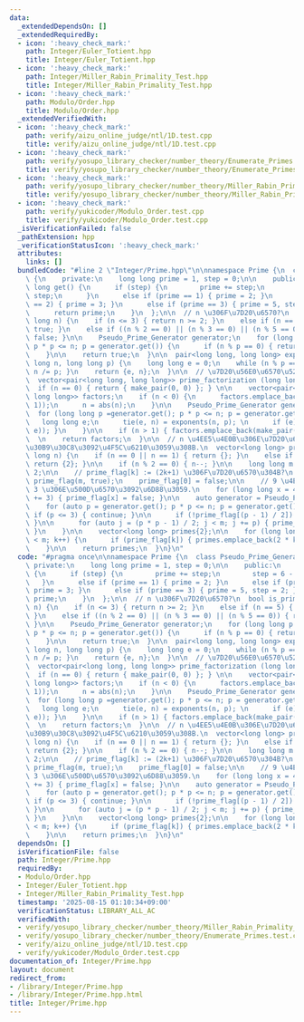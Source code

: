 ```yaml
---
data:
  _extendedDependsOn: []
  _extendedRequiredBy:
  - icon: ':heavy_check_mark:'
    path: Integer/Euler_Totient.hpp
    title: Integer/Euler_Totient.hpp
  - icon: ':heavy_check_mark:'
    path: Integer/Miller_Rabin_Primality_Test.hpp
    title: Integer/Miller_Rabin_Primality_Test.hpp
  - icon: ':heavy_check_mark:'
    path: Modulo/Order.hpp
    title: Modulo/Order.hpp
  _extendedVerifiedWith:
  - icon: ':heavy_check_mark:'
    path: verify/aizu_online_judge/ntl/1D.test.cpp
    title: verify/aizu_online_judge/ntl/1D.test.cpp
  - icon: ':heavy_check_mark:'
    path: verify/yosupo_library_checker/number_theory/Enumerate_Primes.test.cpp
    title: verify/yosupo_library_checker/number_theory/Enumerate_Primes.test.cpp
  - icon: ':heavy_check_mark:'
    path: verify/yosupo_library_checker/number_theory/Miller_Rabin_Primality_Test.test.cpp
    title: verify/yosupo_library_checker/number_theory/Miller_Rabin_Primality_Test.test.cpp
  - icon: ':heavy_check_mark:'
    path: verify/yukicoder/Modulo_Order.test.cpp
    title: verify/yukicoder/Modulo_Order.test.cpp
  _isVerificationFailed: false
  _pathExtension: hpp
  _verificationStatusIcon: ':heavy_check_mark:'
  attributes:
    links: []
  bundledCode: "#line 2 \"Integer/Prime.hpp\"\n\nnamespace Prime {\n  class Pseudo_Prime_Generator\
    \ {\n    private:\n    long long prime = 1, step = 0;\n\n    public:\n    long\
    \ long get() {\n      if (step) {\n        prime += step;\n        step = 6 -\
    \ step;\n      }\n      else if (prime == 1) { prime = 2; }\n      else if (prime\
    \ == 2) { prime = 3; }\n      else if (prime == 3) { prime = 5, step = 2; }\n\n\
    \      return prime;\n    }\n  };\n\n  // n \u306F\u7D20\u6570?\n  bool is_prime(long\
    \ long n) {\n    if (n <= 3) { return n >= 2; }\n    else if (n == 5) { return\
    \ true; }\n    else if ((n % 2 == 0) || (n % 3 == 0) || (n % 5 == 0)) { return\
    \ false; }\n\n    Pseudo_Prime_Generator generator;\n    for (long long p = generator.get();\
    \ p * p <= n; p = generator.get()) {\n      if (n % p == 0) { return false; }\n\
    \    }\n\n    return true;\n  }\n\n  pair<long long, long long> exponents(long\
    \ long n, long long p) {\n    long long e = 0;\n    while (n % p == 0) { e++,\
    \ n /= p; }\n    return {e, n};\n  }\n\n  // \u7D20\u56E0\u6570\u5206\u89E3\n\
    \  vector<pair<long long, long long>> prime_factorization (long long n) {\n  \
    \  if (n == 0) { return { make_pair(0, 0) }; } \n\n    vector<pair<long long,\
    \ long long>> factors;\n    if (n < 0) {\n      factors.emplace_back(make_pair(-1,\
    \ 1));\n      n = abs(n);\n    }\n\n    Pseudo_Prime_Generator generator;\n  \
    \  for (long long p =generator.get(); p * p <= n; p = generator.get()) {\n   \
    \   long long e;\n      tie(e, n) = exponents(n, p); \n      if (e) { factors.emplace_back(make_pair(p,\
    \ e)); }\n    }\n\n    if (n > 1) { factors.emplace_back(make_pair(n, 1)); }\n\
    \  \n    return factors;\n  }\n\n  // n \u4EE5\u4E0B\u306E\u7D20\u6570\u306E\u30EA\
    \u30B9\u30C8\u3092\u4F5C\u6210\u3059\u308B.\n  vector<long long> prime_list(long\
    \ long n) {\n    if (n == 0 || n == 1) { return {}; }\n    else if (n == 2) {\
    \ return {2}; }\n\n    if (n % 2 == 0) { n--; }\n\n    long long m = (n + 1) /\
    \ 2;\n\n    // prime_flag[k] := (2k+1) \u306F\u7D20\u6570\u304B?\n    vector<bool>\
    \ prime_flag(m, true);\n    prime_flag[0] = false;\n\n    // 9 \u4EE5\u4E0A\u306E\
    \ 3 \u306E\u500D\u6570\u3092\u6D88\u3059.\n    for (long long x = 4; x < m; x\
    \ += 3) { prime_flag[x] = false; }\n\n    auto generator = Pseudo_Prime_Generator();\n\
    \    for (auto p = generator.get(); p * p <= n; p = generator.get()) {\n     \
    \ if (p <= 3) { continue; }\n\n      if (!prime_flag[(p - 1) / 2]) { continue;\
    \ }\n\n      for (auto j = (p * p - 1) / 2; j < m; j += p) { prime_flag[j] = false;\
    \ }\n    }\n\n    vector<long long> primes{2};\n\n    for (long long k = 0; k\
    \ < m; k++) {\n      if (prime_flag[k]) { primes.emplace_back(2 * k + 1); }\n\
    \    }\n\n    return primes;\n  }\n}\n"
  code: "#pragma once\n\nnamespace Prime {\n  class Pseudo_Prime_Generator {\n   \
    \ private:\n    long long prime = 1, step = 0;\n\n    public:\n    long long get()\
    \ {\n      if (step) {\n        prime += step;\n        step = 6 - step;\n   \
    \   }\n      else if (prime == 1) { prime = 2; }\n      else if (prime == 2) {\
    \ prime = 3; }\n      else if (prime == 3) { prime = 5, step = 2; }\n\n      return\
    \ prime;\n    }\n  };\n\n  // n \u306F\u7D20\u6570?\n  bool is_prime(long long\
    \ n) {\n    if (n <= 3) { return n >= 2; }\n    else if (n == 5) { return true;\
    \ }\n    else if ((n % 2 == 0) || (n % 3 == 0) || (n % 5 == 0)) { return false;\
    \ }\n\n    Pseudo_Prime_Generator generator;\n    for (long long p = generator.get();\
    \ p * p <= n; p = generator.get()) {\n      if (n % p == 0) { return false; }\n\
    \    }\n\n    return true;\n  }\n\n  pair<long long, long long> exponents(long\
    \ long n, long long p) {\n    long long e = 0;\n    while (n % p == 0) { e++,\
    \ n /= p; }\n    return {e, n};\n  }\n\n  // \u7D20\u56E0\u6570\u5206\u89E3\n\
    \  vector<pair<long long, long long>> prime_factorization (long long n) {\n  \
    \  if (n == 0) { return { make_pair(0, 0) }; } \n\n    vector<pair<long long,\
    \ long long>> factors;\n    if (n < 0) {\n      factors.emplace_back(make_pair(-1,\
    \ 1));\n      n = abs(n);\n    }\n\n    Pseudo_Prime_Generator generator;\n  \
    \  for (long long p =generator.get(); p * p <= n; p = generator.get()) {\n   \
    \   long long e;\n      tie(e, n) = exponents(n, p); \n      if (e) { factors.emplace_back(make_pair(p,\
    \ e)); }\n    }\n\n    if (n > 1) { factors.emplace_back(make_pair(n, 1)); }\n\
    \  \n    return factors;\n  }\n\n  // n \u4EE5\u4E0B\u306E\u7D20\u6570\u306E\u30EA\
    \u30B9\u30C8\u3092\u4F5C\u6210\u3059\u308B.\n  vector<long long> prime_list(long\
    \ long n) {\n    if (n == 0 || n == 1) { return {}; }\n    else if (n == 2) {\
    \ return {2}; }\n\n    if (n % 2 == 0) { n--; }\n\n    long long m = (n + 1) /\
    \ 2;\n\n    // prime_flag[k] := (2k+1) \u306F\u7D20\u6570\u304B?\n    vector<bool>\
    \ prime_flag(m, true);\n    prime_flag[0] = false;\n\n    // 9 \u4EE5\u4E0A\u306E\
    \ 3 \u306E\u500D\u6570\u3092\u6D88\u3059.\n    for (long long x = 4; x < m; x\
    \ += 3) { prime_flag[x] = false; }\n\n    auto generator = Pseudo_Prime_Generator();\n\
    \    for (auto p = generator.get(); p * p <= n; p = generator.get()) {\n     \
    \ if (p <= 3) { continue; }\n\n      if (!prime_flag[(p - 1) / 2]) { continue;\
    \ }\n\n      for (auto j = (p * p - 1) / 2; j < m; j += p) { prime_flag[j] = false;\
    \ }\n    }\n\n    vector<long long> primes{2};\n\n    for (long long k = 0; k\
    \ < m; k++) {\n      if (prime_flag[k]) { primes.emplace_back(2 * k + 1); }\n\
    \    }\n\n    return primes;\n  }\n}\n"
  dependsOn: []
  isVerificationFile: false
  path: Integer/Prime.hpp
  requiredBy:
  - Modulo/Order.hpp
  - Integer/Euler_Totient.hpp
  - Integer/Miller_Rabin_Primality_Test.hpp
  timestamp: '2025-08-15 01:10:34+09:00'
  verificationStatus: LIBRARY_ALL_AC
  verifiedWith:
  - verify/yosupo_library_checker/number_theory/Miller_Rabin_Primality_Test.test.cpp
  - verify/yosupo_library_checker/number_theory/Enumerate_Primes.test.cpp
  - verify/aizu_online_judge/ntl/1D.test.cpp
  - verify/yukicoder/Modulo_Order.test.cpp
documentation_of: Integer/Prime.hpp
layout: document
redirect_from:
- /library/Integer/Prime.hpp
- /library/Integer/Prime.hpp.html
title: Integer/Prime.hpp
---
```

